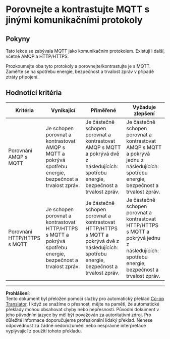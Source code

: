 <!--
CO_OP_TRANSLATOR_METADATA:
{
  "original_hash": "0d4033cdd7b5b5475c63770102e38480",
  "translation_date": "2025-08-27T22:15:22+00:00",
  "source_file": "1-getting-started/lessons/4-connect-internet/assignment.md",
  "language_code": "cs"
}
-->
# Porovnejte a kontrastujte MQTT s jinými komunikačními protokoly

## Pokyny

Tato lekce se zabývala MQTT jako komunikačním protokolem. Existují i další, včetně AMQP a HTTP/HTTPS.

Prozkoumejte oba tyto protokoly a porovnejte/kontrastujte je s MQTT. Zaměřte se na spotřebu energie, bezpečnost a trvalost zpráv v případě ztráty připojení.

## Hodnotící kritéria

| Kritéria | Vynikající | Přiměřené | Vyžaduje zlepšení |
| -------- | ---------- | --------- | ----------------- |
| Porovnání AMQP s MQTT | Je schopen porovnat a kontrastovat AMQP s MQTT a pokrývá spotřebu energie, bezpečnost a trvalost zpráv. | Je částečně schopen porovnat a kontrastovat AMQP s MQTT a pokrývá dvě z následujících: spotřebu energie, bezpečnost a trvalost zpráv. | Je částečně schopen porovnat a kontrastovat AMQP s MQTT a pokrývá jednu z následujících: spotřebu energie, bezpečnost a trvalost zpráv. |
| Porovnání HTTP/HTTPS s MQTT | Je schopen porovnat a kontrastovat HTTP/HTTPS s MQTT a pokrývá spotřebu energie, bezpečnost a trvalost zpráv. | Je částečně schopen porovnat a kontrastovat HTTP/HTTPS s MQTT a pokrývá dvě z následujících: spotřebu energie, bezpečnost a trvalost zpráv. | Je částečně schopen porovnat a kontrastovat HTTP/HTTPS s MQTT a pokrývá jednu z následujících: spotřebu energie, bezpečnost a trvalost zpráv. |

---

**Prohlášení**:  
Tento dokument byl přeložen pomocí služby pro automatický překlad [Co-op Translator](https://github.com/Azure/co-op-translator). I když se snažíme o přesnost, mějte na paměti, že automatické překlady mohou obsahovat chyby nebo nepřesnosti. Původní dokument v jeho původním jazyce by měl být považován za autoritativní zdroj. Pro důležité informace doporučujeme profesionální lidský překlad. Nenese odpovědnost za žádné nedorozumění nebo nesprávné interpretace vyplývající z použití tohoto překladu.